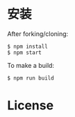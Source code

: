 # 安装
After forking/cloning:
```
$ npm install
$ npm start
```

To make a build:
```
$ npm run build
```

# License
